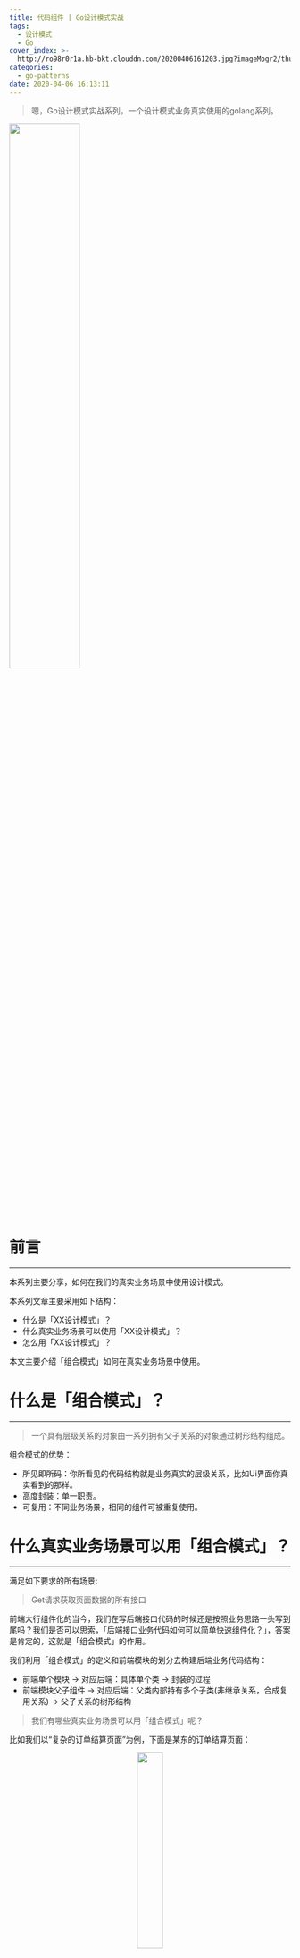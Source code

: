 ```yaml
---
title: 代码组件 | Go设计模式实战
tags:
  - 设计模式
  - Go
cover_index: >-
  http://ro98r0r1a.hb-bkt.clouddn.com/20200406161203.jpg?imageMogr2/thumbnail/640x480!/format/webp/blur/1x0/quality/75|imageslim
categories:
  - go-patterns
date: 2020-04-06 16:13:11
---
```


> 嗯，Go设计模式实战系列，一个设计模式业务真实使用的golang系列。

<p>
    <img src="http://ro98r0r1a.hb-bkt.clouddn.com/20210215112122.png" width="50%">
</p>

# **前言**
---

本系列主要分享，如何在我们的真实业务场景中使用设计模式。

本系列文章主要采用如下结构：

- 什么是「XX设计模式」？
- 什么真实业务场景可以使用「XX设计模式」？
- 怎么用「XX设计模式」？

本文主要介绍「组合模式」如何在真实业务场景中使用。

# **什么是「组合模式」？**
---

> 一个具有层级关系的对象由一系列拥有父子关系的对象通过树形结构组成。

组合模式的优势：

- 所见即所码：你所看见的代码结构就是业务真实的层级关系，比如Ui界面你真实看到的那样。
- 高度封装：单一职责。
- 可复用：不同业务场景，相同的组件可被重复使用。

# **什么真实业务场景可以用「组合模式」？**
---

满足如下要求的所有场景:

> Get请求获取页面数据的所有接口

前端大行组件化的当今，我们在写后端接口代码的时候还是按照业务思路一头写到尾吗？我们是否可以思索，「后端接口业务代码如何可以简单快速组件化？」，答案是肯定的，这就是「组合模式」的作用。

我们利用「组合模式」的定义和前端模块的划分去构建后端业务代码结构：

- 前端单个模块 -> 对应后端：具体单个类 -> 封装的过程
- 前端模块父子组件 ->  对应后端：父类内部持有多个子类(非继承关系，合成复用关系) -> 父子关系的树形结构

> 我们有哪些真实业务场景可以用「组合模式」呢？

比如我们以“复杂的订单结算页面”为例，下面是某东的订单结算页面：

<p align="center">
  <img src="http://ro98r0r1a.hb-bkt.clouddn.com/20200331124724.jpeg" style="width:30%">
</p>

从页面的展示形式上，可以看出：

- 页面由多个模块构成，比如：
	+ 地址模块
	+ 支付方式模块
	+ 店铺模块
	+ 发票模块
	+ 优惠券模块
	+ 某豆模块
	+ 礼品卡模块
	+ 订单详细金额模块
- 单个模块可以由多个子模块构成
	+ 店铺模块，又由如下模块构成：
		* 商品模块
		* 售后模块
		* 优惠模块
		* 物流模块

# **怎么用「组合模式」？**
---

关于怎么用，完全可以生搬硬套我总结的使用设计模式的四个步骤：

- 业务梳理
- 业务流程图
- 代码建模
- 代码demo

## **业务梳理**

按照如上某东的订单结算页面的示例，我们得到了如下的订单结算页面模块组成图：

<p align="center">
  <img src="http://ro98r0r1a.hb-bkt.clouddn.com/20200329222214.png" style="width:30%">
</p>

> 注：模块不一定完全准确

## **代码建模**

责任链模式主要类主要包含如下特性：

- 成员属性
	+ `ChildComponents`: 子组件列表 -> 稳定不变的
- 成员方法
	+ `Mount`: 添加一个子组件 -> 稳定不变的
	+ `Remove`: 移除一个子组件 -> 稳定不变的
	+ `Do`: 执行组件&子组件 -> 变化的

套用到订单结算页面信息接口伪代码实现如下：
```
一个父类(抽象类)：
- 成员属性
	+ `ChildComponents`: 子组件列表
- 成员方法
	+ `Mount`: 实现添加一个子组件
	+ `Remove`: 实现移除一个子组件
	+ `Do`: 抽象方法

组件一，订单结算页面组件类(继承父类、看成一个大的组件)： 
- 成员方法
	+ `Do`: 执行当前组件的逻辑，执行子组件的逻辑

组件二，地址组件(继承父类)：
- 成员方法
	+ `Do`: 执行当前组件的逻辑，执行子组件的逻辑

组件三，支付方式组件(继承父类)：
- 成员方法
	+ `Do`: 执行当前组件的逻辑，执行子组件的逻辑

组件四，店铺组件(继承父类)：
- 成员方法
	+ `Do`: 执行当前组件的逻辑，执行子组件的逻辑

组件五，商品组件(继承父类)：
- 成员方法
	+ `Do`: 执行当前组件的逻辑，执行子组件的逻辑

组件六，优惠信息组件(继承父类)：
- 成员方法
	+ `Do`: 执行当前组件的逻辑，执行子组件的逻辑

组件七，物流组件(继承父类)：
- 成员方法
	+ `Do`: 执行当前组件的逻辑，执行子组件的逻辑

组件八，发票组件(继承父类)：
- 成员方法
	+ `Do`: 执行当前组件的逻辑，执行子组件的逻辑

组件九，优惠券组件(继承父类)：
- 成员方法
	+ `Do`: 执行当前组件的逻辑，执行子组件的逻辑

组件十，礼品卡组件(继承父类)：
- 成员方法
	+ `Do`: 执行当前组件的逻辑，执行子组件的逻辑

组件十一，订单金额详细信息组件(继承父类)：
- 成员方法
	+ `Do`: 执行当前组件的逻辑，执行子组件的逻辑
组件十二，售后组件(继承父类，未来扩展的组件)：
- 成员方法
	+ `Do`: 执行当前组件的逻辑，执行子组件的逻辑
```

但是，golang里没有的继承的概念，要复用成员属性`ChildComponents`、成员方法`Mount`、成员方法`Remove`怎么办呢？我们使用`合成复用`的特性变相达到“继承复用”的目的，如下：

```
一个接口(interface)：
+ 抽象方法`Mount`: 添加一个子组件
+ 抽象方法`Remove`: 移除一个子组件
+ 抽象方法`Do`: 执行组件&子组件

一个基础结构体`BaseComponent`：
- 成员属性
	+ `ChildComponents`: 子组件列表
- 成员方法
	+ 实体方法`Mount`: 添加一个子组件
	+ 实体方法`Remove`: 移除一个子组件
	+ 实体方法`ChildsDo`: 执行子组件

组件一，订单结算页面组件类： 
- 合成复用基础结构体`BaseComponent` 
- 成员方法
	+ `Do`: 执行当前组件的逻辑，执行子组件的逻辑

组件二，地址组件：
- 合成复用基础结构体`BaseComponent` 
- 成员方法
	+ `Do`: 执行当前组件的逻辑，执行子组件的逻辑

组件三，支付方式组件：
- 合成复用基础结构体`BaseComponent` 
- 成员方法
	+ `Do`: 执行当前组件的逻辑，执行子组件的逻辑

...略

组件十一，订单金额详细信息组件：
- 合成复用基础结构体`BaseComponent` 
- 成员方法
	+ `Do`: 执行当前组件的逻辑，执行子组件的逻辑

```

同时得到了我们的UML图：

<p align="center">
  <img src="http://ro98r0r1a.hb-bkt.clouddn.com/20200403125814.jpg" style="width:100%">
</p>

## **代码demo**

```go
package main

import (
	"fmt"
	"reflect"
	"runtime"
)

//------------------------------------------------------------
//Go设计模式实战系列
//组合模式
//@auhtor TIGERB<https://github.com/TIGERB>
//------------------------------------------------------------

// Context 上下文
type Context struct{}

// Component 组件接口
type Component interface {
	// 添加一个子组件
	Mount(c Component, components ...Component) error
	// 移除一个子组件
	Remove(c Component) error
	// 执行组件&子组件
	Do(ctx *Context) error
}

// BaseComponent 基础组件
// 实现Add:添加一个子组件
// 实现Remove:移除一个子组件
type BaseComponent struct {
	// 子组件列表
	ChildComponents []Component
}

// Mount 挂载一个子组件
func (bc *BaseComponent) Mount(c Component, components ...Component) (err error) {
	bc.ChildComponents = append(bc.ChildComponents, c)
	if len(components) == 0 {
		return
	}
	bc.ChildComponents = append(bc.ChildComponents, components...)
	return
}

// Remove 移除一个子组件
func (bc *BaseComponent) Remove(c Component) (err error) {
	if len(bc.ChildComponents) == 0 {
		return
	}
	for k, childComponent := range bc.ChildComponents {
		if c == childComponent {
			fmt.Println(runFuncName(), "移除:", reflect.TypeOf(childComponent))
			bc.ChildComponents = append(bc.ChildComponents[:k], bc.ChildComponents[k+1:]...)
		}
	}
	return
}

// Do 执行组件&子组件
func (bc *BaseComponent) Do(ctx *Context) (err error) {
	// do nothing
	return
}

// ChildsDo 执行子组件
func (bc *BaseComponent) ChildsDo(ctx *Context) (err error) {
	// 执行子组件
	for _, childComponent := range bc.ChildComponents {
		if err = childComponent.Do(ctx); err != nil {
			return err
		}
	}
	return
}

// CheckoutPageComponent 订单结算页面组件
type CheckoutPageComponent struct {
	// 合成复用基础组件
	BaseComponent
}

// Do 执行组件&子组件
func (bc *CheckoutPageComponent) Do(ctx *Context) (err error) {
	// 当前组件的业务逻辑写这
	fmt.Println(runFuncName(), "订单结算页面组件...")

	// 执行子组件
	bc.ChildsDo(ctx)

	// 当前组件的业务逻辑写这

	return
}

// AddressComponent 地址组件
type AddressComponent struct {
	// 合成复用基础组件
	BaseComponent
}

// Do 执行组件&子组件
func (bc *AddressComponent) Do(ctx *Context) (err error) {
	// 当前组件的业务逻辑写这
	fmt.Println(runFuncName(), "地址组件...")

	// 执行子组件
	bc.ChildsDo(ctx)

	// 当前组件的业务逻辑写这

	return
}

// PayMethodComponent 支付方式组件
type PayMethodComponent struct {
	// 合成复用基础组件
	BaseComponent
}

// Do 执行组件&子组件
func (bc *PayMethodComponent) Do(ctx *Context) (err error) {
	// 当前组件的业务逻辑写这
	fmt.Println(runFuncName(), "支付方式组件...")

	// 执行子组件
	bc.ChildsDo(ctx)

	// 当前组件的业务逻辑写这

	return
}

// StoreComponent 店铺组件
type StoreComponent struct {
	// 合成复用基础组件
	BaseComponent
}

// Do 执行组件&子组件
func (bc *StoreComponent) Do(ctx *Context) (err error) {
	// 当前组件的业务逻辑写这
	fmt.Println(runFuncName(), "店铺组件...")

	// 执行子组件
	bc.ChildsDo(ctx)

	// 当前组件的业务逻辑写这

	return
}

// SkuComponent 商品组件
type SkuComponent struct {
	// 合成复用基础组件
	BaseComponent
}

// Do 执行组件&子组件
func (bc *SkuComponent) Do(ctx *Context) (err error) {
	// 当前组件的业务逻辑写这
	fmt.Println(runFuncName(), "商品组件...")

	// 执行子组件
	bc.ChildsDo(ctx)

	// 当前组件的业务逻辑写这

	return
}

// PromotionComponent 优惠信息组件
type PromotionComponent struct {
	// 合成复用基础组件
	BaseComponent
}

// Do 执行组件&子组件
func (bc *PromotionComponent) Do(ctx *Context) (err error) {
	// 当前组件的业务逻辑写这
	fmt.Println(runFuncName(), "优惠信息组件...")

	// 执行子组件
	bc.ChildsDo(ctx)

	// 当前组件的业务逻辑写这

	return
}

// ExpressComponent 物流组件
type ExpressComponent struct {
	// 合成复用基础组件
	BaseComponent
}

// Do 执行组件&子组件
func (bc *ExpressComponent) Do(ctx *Context) (err error) {
	// 当前组件的业务逻辑写这
	fmt.Println(runFuncName(), "物流组件...")

	// 执行子组件
	bc.ChildsDo(ctx)

	// 当前组件的业务逻辑写这

	return
}

// AftersaleComponent 售后组件
type AftersaleComponent struct {
	// 合成复用基础组件
	BaseComponent
}

// Do 执行组件&子组件
func (bc *AftersaleComponent) Do(ctx *Context) (err error) {
	// 当前组件的业务逻辑写这
	fmt.Println(runFuncName(), "售后组件...")

	// 执行子组件
	bc.ChildsDo(ctx)

	// 当前组件的业务逻辑写这

	return
}

// InvoiceComponent 发票组件
type InvoiceComponent struct {
	// 合成复用基础组件
	BaseComponent
}

// Do 执行组件&子组件
func (bc *InvoiceComponent) Do(ctx *Context) (err error) {
	// 当前组件的业务逻辑写这
	fmt.Println(runFuncName(), "发票组件...")

	// 执行子组件
	bc.ChildsDo(ctx)

	// 当前组件的业务逻辑写这

	return
}

// CouponComponent 优惠券组件
type CouponComponent struct {
	// 合成复用基础组件
	BaseComponent
}

// Do 执行组件&子组件
func (bc *CouponComponent) Do(ctx *Context) (err error) {
	// 当前组件的业务逻辑写这
	fmt.Println(runFuncName(), "优惠券组件...")

	// 执行子组件
	bc.ChildsDo(ctx)

	// 当前组件的业务逻辑写这

	return
}

// GiftCardComponent 礼品卡组件
type GiftCardComponent struct {
	// 合成复用基础组件
	BaseComponent
}

// Do 执行组件&子组件
func (bc *GiftCardComponent) Do(ctx *Context) (err error) {
	// 当前组件的业务逻辑写这
	fmt.Println(runFuncName(), "礼品卡组件...")

	// 执行子组件
	bc.ChildsDo(ctx)

	// 当前组件的业务逻辑写这

	return
}

// OrderComponent 订单金额详细信息组件
type OrderComponent struct {
	// 合成复用基础组件
	BaseComponent
}

// Do 执行组件&子组件
func (bc *OrderComponent) Do(ctx *Context) (err error) {
	// 当前组件的业务逻辑写这
	fmt.Println(runFuncName(), "订单金额详细信息组件...")

	// 执行子组件
	bc.ChildsDo(ctx)

	// 当前组件的业务逻辑写这

	return
}

func main() {
	// 初始化订单结算页面 这个大组件
	checkoutPage := &CheckoutPageComponent{}

	// 挂载子组件
	storeComponent := &StoreComponent{}
	skuComponent := &SkuComponent{}
	skuComponent.Mount(
		&PromotionComponent{},
		&AftersaleComponent{},
	)
	storeComponent.Mount(
		skuComponent,
		&ExpressComponent{},
	)

	// 挂载组件
	checkoutPage.Mount(
		&AddressComponent{},
		&PayMethodComponent{},
		storeComponent,
		&InvoiceComponent{},
		&CouponComponent{},
		&GiftCardComponent{},
		&OrderComponent{},
	)

	// 移除组件测试
	// checkoutPage.Remove(storeComponent)

	// 开始构建页面组件数据
	checkoutPage.Do(&Context{})
}

// 获取正在运行的函数名
func runFuncName() string {
	pc := make([]uintptr, 1)
	runtime.Callers(2, pc)
	f := runtime.FuncForPC(pc[0])
	return f.Name()
}


```

代码运行结果：

```
[Running] go run "../easy-tips/go/src/patterns/composite/composite.go"
main.(*CheckoutPageComponent).Do 订单结算页面组件...
main.(*AddressComponent).Do 地址组件...
main.(*PayMethodComponent).Do 支付方式组件...
main.(*StoreComponent).Do 店铺组件...
main.(*SkuComponent).Do 商品组件...
main.(*PromotionComponent).Do 优惠信息组件...
main.(*AftersaleComponent).Do 售后组件...
main.(*ExpressComponent).Do 物流组件...
main.(*InvoiceComponent).Do 发票组件...
main.(*CouponComponent).Do 优惠券组件...
main.(*GiftCardComponent).Do 礼品卡组件...
main.(*OrderComponent).Do 订单金额详细信息组件...
```

## **代码demo升级「并发组件」**

高度独立、不存在数据互相依赖的组件，业务流程可并发执行。

# **结语**
---

最后总结下，「组合模式」抽象过程的核心是：

- 按模块划分：业务逻辑归类，收敛的过程。
- 父子关系(树)：把收敛之后的业务对象按父子关系绑定，依次被执行。

与「责任链模式」的区别：

- 责任链模式: 链表
- 组合模式：树

```
特别说明：
1. Go设计模式实战，只是一个在代码合理设计的情况下自然而然无限接近或者达到的结果，并不是一个硬性的目标，务必较真。
2. 本系列的一些设计模式的概念可能和原概念存在差异，因为会结合实际使用，取其精华，适当改变，灵活使用。
```

# 文章列表
---

- [代码模板 | Go设计模式实战](https://github.com/TIGERB/easy-tips/tree/master/go/src/patterns/template)
- [链式调用 | Go设计模式实战](https://github.com/TIGERB/easy-tips/tree/master/go/src/patterns/responsibility)
- [代码组件 | Go设计模式实战](https://github.com/TIGERB/easy-tips/tree/master/go/src/patterns/composite)
- [订阅通知 | Go设计模式实战](https://github.com/TIGERB/easy-tips/tree/master/go/src/patterns/observer)
- [客户决策 | Go设计模式实战](https://github.com/TIGERB/easy-tips/tree/master/go/src/patterns/strategy)
- [状态变换 | Go设计模式实战](https://github.com/TIGERB/easy-tips/tree/master/go/src/patterns/state)

> [Go设计模式实战系列 更多文章 点击此处查看](https://github.com/TIGERB/easy-tips/tree/master/go/src/patterns)

